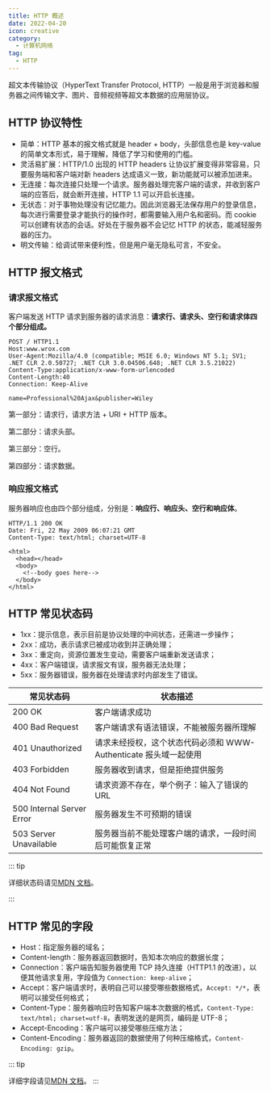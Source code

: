 ```yaml
---
title: HTTP 概述
date: 2022-04-20
icon: creative
category:
  - 计算机网络
tag:
  - HTTP
---
```


超文本传输协议（HyperText Transfer Protocol, HTTP）一般是用于浏览器和服务器之间传输文字、图片、音频视频等超文本数据的应用层协议。

## HTTP 协议特性

- 简单：HTTP 基本的报文格式就是 header + body，头部信息也是 key-value 的简单文本形式，易于理解，降低了学习和使用的门槛。
- 灵活易扩展：HTTP/1.0 出现的 HTTP headers 让协议扩展变得非常容易，只要服务端和客户端对新 headers 达成语义一致，新功能就可以被添加进来。
- 无连接：每次连接只处理一个请求。服务器处理完客户端的请求，并收到客户端的应答后，就会断开连接，HTTP 1.1 可以开启长连接。
- 无状态：对于事物处理没有记忆能力。因此浏览器无法保存用户的登录信息，每次进行需要登录才能执行的操作时，都需要输入用户名和密码。而 cookie 可以创建有状态的会话。好处在于服务器不会记忆 HTTP 的状态，能减轻服务器的压力。
- 明文传输：给调试带来便利性，但是用户毫无隐私可言，不安全。

## HTTP 报文格式

### 请求报文格式

客户端发送 HTTP 请求到服务器的请求消息：**请求行、请求头、空行和请求体四个部分组成。**

```
POST / HTTP1.1
Host:www.wrox.com
User-Agent:Mozilla/4.0 (compatible; MSIE 6.0; Windows NT 5.1; SV1; .NET CLR 2.0.50727; .NET CLR 3.0.04506.648; .NET CLR 3.5.21022)
Content-Type:application/x-www-form-urlencoded
Content-Length:40
Connection: Keep-Alive

name=Professional%20Ajax&publisher=Wiley
```

第一部分：请求行，请求方法 + URI + HTTP 版本。

第二部分：请求头部。

第三部分：空行。

第四部分：请求数据。

### 响应报文格式

服务器响应也由四个部分组成，分别是：**响应行、响应头、空行和响应体**。

```
HTTP/1.1 200 OK
Date: Fri, 22 May 2009 06:07:21 GMT
Content-Type: text/html; charset=UTF-8

<html>
  <head></head>
  <body>
    <!--body goes here-->
  </body>
</html>
```

## HTTP 常见状态码

- 1xx：提示信息，表示目前是协议处理的中间状态，还需进一步操作；
- 2xx：成功，表示请求已被成功收到并正确处理；
- 3xx：重定向，资源位置发生变动，需要客户端重新发送请求；
- 4xx：客户端错误，请求报文有误，服务器无法处理；
- 5xx：服务器错误，服务器在处理请求时内部发生了错误。

| 常见状态码                | 状态描述                                                         |
| ------------------------- | ---------------------------------------------------------------- |
| 200 OK                    | 客户端请求成功                                                   |
| 400 Bad Request           | 客户端请求有语法错误，不能被服务器所理解                         |
| 401 Unauthorized          | 请求未经授权，这个状态代码必须和 WWW-Authenticate 报头域一起使用 |
| 403 Forbidden             | 服务器收到请求，但是拒绝提供服务                                 |
| 404 Not Found             | 请求资源不存在，举个例子：输入了错误的 URL                       |
| 500 Internal Server Error | 服务器发生不可预期的错误                                         |
| 503 Server Unavailable    | 服务器当前不能处理客户端的请求，一段时间后可能恢复正常           |

::: tip

详细状态码请见[MDN 文档](https://developer.mozilla.org/zh-CN/docs/Web/HTTP/Status)。

:::

## HTTP 常见的字段

- Host：指定服务器的域名；
- Content-length：服务器返回数据时，告知本次响应的数据长度；
- Connection：客户端告知服务器使用 TCP 持久连接（HTTP1.1 的改进），以便其他请求复用，字段值为 `Connection: keep-alive`；
- Accept：客户端请求时，表明自己可以接受哪些数据格式，`Accept: */*`，表明可以接受任何格式；
- Content-Type：服务器响应时告知客户端本次数据的格式，`Content-Type: text/html; charset=utf-8`，表明发送的是网页，编码是 UTF-8；
- Accept-Encoding：客户端可以接受哪些压缩方法；
- Content-Encoding：服务器返回的数据使用了何种压缩格式，`Content-Encoding: gzip`。

::: tip

详细字段请见[MDN 文档](https://developer.mozilla.org/zh-CN/docs/Web/HTTP/Headers)。
:::
